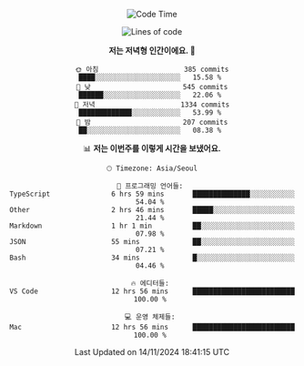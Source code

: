 <div align='center'>
 
<!--START_SECTION:waka-->
![Code Time](http://img.shields.io/badge/Code%20Time-3%2C952%20hrs%2029%20mins-blue)

![Lines of code](https://img.shields.io/badge/%EC%A0%80%EB%8A%94%20%EC%97%AC%ED%83%9C%EA%B9%8C%EC%A7%80%20-1.5%20million%20%EC%A4%84%EC%9D%98%20%EC%BD%94%EB%93%9C%EB%A5%BC%20%EC%9E%91%EC%84%B1%ED%96%88%EC%96%B4%EC%9A%94.-blue)

**저는 저녁형 인간이에요. 🦉** 

```text
🌞 아침                     385 commits         ████░░░░░░░░░░░░░░░░░░░░░   15.58 % 
🌆 낮　                     545 commits         ██████░░░░░░░░░░░░░░░░░░░   22.06 % 
🌃 저녁                     1334 commits        █████████████░░░░░░░░░░░░   53.99 % 
🌙 밤　                     207 commits         ██░░░░░░░░░░░░░░░░░░░░░░░   08.38 % 
```


📊 **저는 이번주를 이렇게 시간을 보냈어요.** 

```text
🕑︎ Timezone: Asia/Seoul

💬 프로그래밍 언어들: 
TypeScript               6 hrs 59 mins       ██████████████░░░░░░░░░░░   54.04 % 
Other                    2 hrs 46 mins       █████░░░░░░░░░░░░░░░░░░░░   21.44 % 
Markdown                 1 hr 1 min          ██░░░░░░░░░░░░░░░░░░░░░░░   07.98 % 
JSON                     55 mins             ██░░░░░░░░░░░░░░░░░░░░░░░   07.21 % 
Bash                     34 mins             █░░░░░░░░░░░░░░░░░░░░░░░░   04.46 % 

🔥 에디터들: 
VS Code                  12 hrs 56 mins      █████████████████████████   100.00 % 

💻 운영 체제들: 
Mac                      12 hrs 56 mins      █████████████████████████   100.00 % 
```


 Last Updated on 14/11/2024 18:41:15 UTC
<!--END_SECTION:waka-->
 </div>
<!---
Emewjin/Emewjin is a ✨ special ✨ repository because its `README.md` (this file) appears on your GitHub profile.
You can click the Preview link to take a look at your changes.
--->

